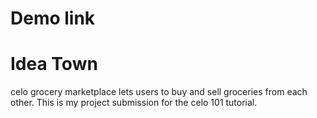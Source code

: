 # Demo link


# Idea Town

celo grocery marketplace lets users to buy and sell groceries from each other. This is my project submission for the celo 101 tutorial. 



